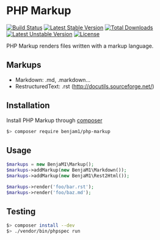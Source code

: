# PHP Markup
[![Build Status](https://travis-ci.org/benja-M-1/php-markup.png?branch=master)](https://travis-ci.org/benja-M-1/php-markup) [![Latest Stable Version](https://poser.pugx.org/benjam1/php-markup/v/stable.png)](https://packagist.org/packages/benjam1/php-markup) [![Total Downloads](https://poser.pugx.org/benjam1/php-markup/downloads.png)](https://packagist.org/packages/benjam1/php-markup) [![Latest Unstable Version](https://poser.pugx.org/benjam1/php-markup/v/unstable.png)](https://packagist.org/packages/benjam1/php-markup) [![License](https://poser.pugx.org/benjam1/php-markup/license.png)](https://packagist.org/packages/benjam1/php-markup)

PHP Markup renders files written with a markup language.

## Markups

 * Markdown: .md, .markdown...
 * RestructuredText: .rst (http://docutils.sourceforge.net/)

## Installation

Install PHP Markup through [composer](http://getcomposer.org/)

```bash
$> composer require benjam1/php-markup
```

## Usage

```php
$markups = new BenjaM1\Markup();
$markups->addMarkup(new BenjaM1\Markdown());
$markups->addMarkup(new BenjaM1\Rest2Html());

$markups->render('foo/bar.rst');
$markups->render('foo/baz.md');
```

## Testing

```bash
$> composer install --dev
$> ./vendor/bin/phpspec run
```
